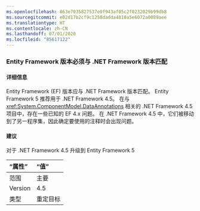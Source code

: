 ```yaml
---
ms.openlocfilehash: 863e7035827537e0f943af05c2f0232029b99db8
ms.sourcegitcommit: e02d17b2cf9c1258dadda4810a5e6072a0089aee
ms.translationtype: HT
ms.contentlocale: zh-CN
ms.lasthandoff: 07/01/2020
ms.locfileid: "85617122"
---
```

### <a name="entity-framework-version-must-match-the-net-framework-version"></a>Entity Framework 版本必须与 .NET Framework 版本匹配

#### <a name="details"></a>详细信息

Entity Framework (EF) 版本应与 .NET Framework 版本匹配。 Entity Framework 5 推荐用于 .NET Framework 4.5。 在与 <xref:System.ComponentModel.DataAnnotations> 相关的 .NET Framework 4.5 项目中，存在一些已知的 EF 4.x 问题。 在 .NET Framework 4.5 中，它们被移动到了另一程序集，因此确定要使用的注释时会出现问题。

#### <a name="suggestion"></a>建议

对于 .NET Framework 4.5 升级到 Entity Framework 5

| “属性”    | “值”       |
|:--------|:------------|
| 范围   | 主要       |
| Version | 4.5         |
| 类型    | 重定目标 |
